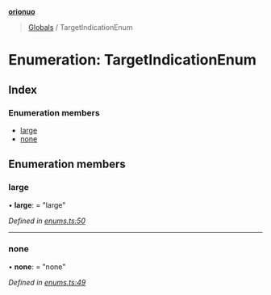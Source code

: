**[orionuo](../README.md)**

> [Globals](../globals.md) / TargetIndicationEnum

# Enumeration: TargetIndicationEnum

## Index

### Enumeration members

* [large](targetindicationenum.md#large)
* [none](targetindicationenum.md#none)

## Enumeration members

### large

•  **large**:  = "large"

*Defined in [enums.ts:50](https://github.com/msviha/orionuo/blob/7fb91e0/src/enums.ts#L50)*

___

### none

•  **none**:  = "none"

*Defined in [enums.ts:49](https://github.com/msviha/orionuo/blob/7fb91e0/src/enums.ts#L49)*
